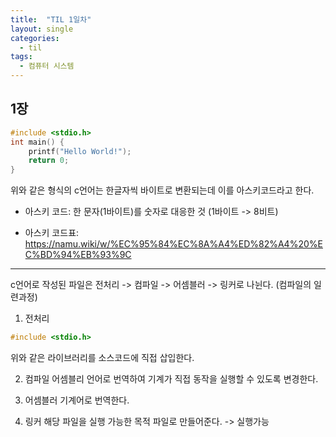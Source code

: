 ```yaml
---
title:  "TIL 1일차"
layout: single
categories:
  - til
tags:
  - 컴퓨터 시스템
---
```


## 1장
```c
#include <stdio.h>
int main() {
    printf("Hello World!");
    return 0;
}
```

위와 같은 형식의 c언어는 한글자씩 바이트로 변환되는데 이를 아스키코드라고 한다.

* 아스키 코드: 한 문자(1바이트)를 숫자로 대응한 것 (1바이트 -> 8비트)
- 아스키 코드표: https://namu.wiki/w/%EC%95%84%EC%8A%A4%ED%82%A4%20%EC%BD%94%EB%93%9C

---

c언어로 작성된 파일은 전처리 -> 컴파일 -> 어셈블러 -> 링커로 나뉜다. (컴파일의 일련과정)


1. 전처리
```c
#include <stdio.h>
```
위와 같은 라이브러리를 소스코드에 직접 삽입한다.

2. 컴파일
어셈블리 언어로 번역하여 기계가 직접 동작을 실행할 수 있도록 변경한다.

3. 어셈블러
기계어로 번역한다.

4. 링커
해당 파일을 실행 가능한 목적 파일로 만들어준다. -> 실행가능


